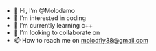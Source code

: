 - 👋 Hi, I’m @Molodamo
- 👀 I’m interested in coding 
- 🌱 I’m currently learning c++
- 💞️ I’m looking to collaborate on 
- 📫 How to reach me on molodfly38@gmail.com 

<!---
Molodamo/Molodamo is a ✨ special ✨ repository because its `README.md` (this file) appears on your GitHub profile.
You can click the Preview link to take a look at your changes.
--->
